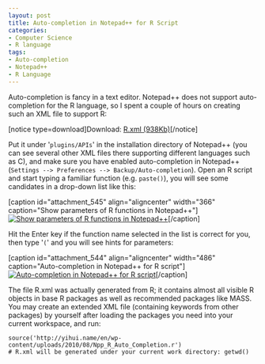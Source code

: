 ```yaml
---
layout: post
title: Auto-completion in Notepad++ for R Script
categories:
- Computer Science
- R language
tags:
- Auto-completion
- Notepad++
- R Language
---
```


Auto-completion is fancy in a text editor. Notepad++ does not support auto-completion for the R language, so I spent a couple of hours on creating such an XML file to support R:

[notice type=download]Download: [R.xml (938Kb)](http://yihui.name/en/wp-content/uploads/2010/08/R.xml)[/notice]

Put it under '`plugins/APIs`' in the installation directory of Notepad++ (you can see several other XML files there supporting different languages such as C), and make sure you have enabled auto-completion in Notepad++ (`Settings --> Preferences --> Backup/Auto-completion`). Open an R script and start typing a familiar function (e.g. `paste()`), you will see some candidates in a drop-down list like this:

[caption id="attachment_545" align="aligncenter" width="366" caption="Show parameters of R functions in Notepad++"][![Show parameters of R functions in Notepad++](http://yihui.name/en/wp-content/uploads/2010/08/paste-parameters-notepad++.png)](http://yihui.name/en/wp-content/uploads/2010/08/paste-parameters-notepad++.png)[/caption]

Hit the Enter key if the function name selected in the list is correct for you, then type '`(`' and you will see hints for parameters:

[caption id="attachment_544" align="aligncenter" width="486" caption="Auto-completion in Notepad++ for R script"][![Auto-completion in Notepad++ for R script](http://yihui.name/en/wp-content/uploads/2010/08/paste-auto-completion-notepad++.png)](http://yihui.name/en/wp-content/uploads/2010/08/paste-auto-completion-notepad++.png)[/caption]

The file R.xml was actually generated from R; it contains almost all visible R objects in base R packages as well as recommended packages like MASS. You may create an extended XML file (containing keywords from other packages) by yourself after loading the packages you need into your current workspace, and run:

    
    source('http://yihui.name/en/wp-content/uploads/2010/08/Npp_R_Auto_Completion.r')
    # R.xml will be generated under your current work directory: getwd()

